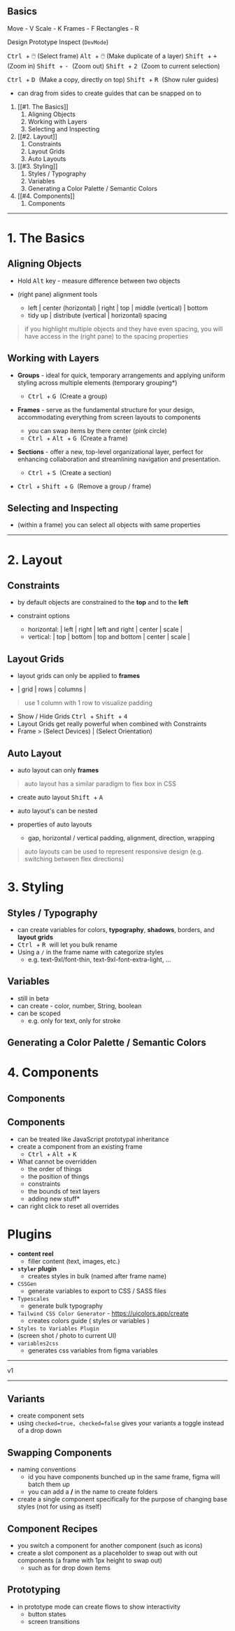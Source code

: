 ## Basics

Move - V
Scale - K
Frames - F
Rectangles - R

Design
Prototype
Inspect (`DevMode`)

<kbd> Ctrl </kbd> + 🖱️ (Select frame)
<kbd> Alt </kbd>  + 🖱️ (Make duplicate of a layer)
<kbd> Shift </kbd> + <kbd> + </kbd> (Zoom in)
<kbd> Shift </kbd> + <kbd> - </kbd> (Zoom out)
<kbd> Shift </kbd> + <kbd> 2 </kbd> (Zoom to current selection)

<kbd> Ctrl </kbd> + <kbd> D </kbd> (Make a copy, directly on top)
<kbd> Shift </kbd> + <kbd> R </kbd> (Show ruler guides)
- can drag from sides to create guides that can be snapped on to

1. [[#1. The Basics]]
	1. Aligning Objects
	2. Working with Layers
	3. Selecting and Inspecting
2. [[#2. Layout]]
	1. Constraints
	2. Layout Grids
	3. Auto Layouts
3. [[#3. Styling]]
	1. Styles / Typography
	2. Variables
	3. Generating a Color Palette / Semantic Colors
4. [[#4. Components]]
	1. Components

---
# 1. The Basics
## Aligning Objects

- Hold <kbd>Alt</kbd> key - measure difference between two objects

- (right pane) alignment tools
	- left | center (horizontal) | right | top | middle (vertical) | bottom
	- tidy up | distribute (vertical | horizontal) spacing

> if you highlight multiple objects and they have even spacing, you will have access in the (right pane) to the spacing properties

## Working with Layers
- **Groups** - ideal for quick, temporary arrangements and applying uniform styling across multiple elements (temporary grouping*)
	- <kbd> Ctrl </kbd> + <kbd> G </kbd> (Create a group)

- **Frames** - serve as the fundamental structure for your design, accommodating everything from screen layouts to components
	- you can swap items by there center (pink circle)
	- <kbd> Ctrl </kbd> + <kbd> Alt </kbd> + <kbd> G </kbd> (Create a frame)

- **Sections** - offer a new, top-level organizational layer, perfect for enhancing collaboration and streamlining navigation and presentation.
	- <kbd> Ctrl </kbd> + <kbd> S </kbd> (Create a section)

- <kbd> Ctrl </kbd> + <kbd> Shift </kbd> + <kbd> G </kbd> (Remove a group / frame)

## Selecting and Inspecting
- (within a frame) you can select all objects with same properties
---
# 2. Layout

## Constraints
- by default objects are constrained to the **top** and to the **left**

- constraint options
	- horizontal: | left | right | left and right | center | scale |
	- vertical: | top | bottom | top and bottom | center | scale |

## Layout Grids
- layout grids can only be applied to **frames**

- | grid | rows | columns |

> use 1 column with 1 row to visualize padding

- Show / Hide Grids <kbd> Ctrl </kbd> + <kbd> Shift </kbd> + <kbd> 4 </kbd> 
- Layout Grids get really powerful when combined with Constraints
- Frame > (Select Devices) | (Select Orientation)

## Auto Layout
- auto layout can only **frames**

> auto layout has a similar paradigm to flex box in CSS
 
- create auto layout <kbd> Shift </kbd> + <kbd> A </kbd>

- auto layout's can be nested

- properties of auto layouts
	- gap, horizontal / vertical padding, alignment, direction, wrapping

> auto layouts can be used to represent responsive design (e.g. switching between flex directions)

# 3. Styling

## Styles / Typography

- can create variables for colors, **typography**, **shadows**, borders, and **layout grids**
- <kbd> Ctrl </kbd> + <kbd> R </kbd> will let you bulk rename
- Using a `/` in the frame name with categorize styles
	- e.g. text-9xl/font-thin, text-9xl-font-extra-light, ...

## Variables
- still in beta
- can create - color, number, String, boolean
- can be scoped
	- e.g. only for text, only for stroke

## Generating a Color Palette / Semantic Colors

# 4. Components

## Components




## Components
- can be treated like JavaScript prototypal inheritance
- create a component from an existing frame
	- <kbd> Ctrl </kbd> + <kbd> Alt </kbd> + <kbd> K </kbd>
- What cannot be overridden
	- the order of things
	- the position of things
	- constraints
	- the bounds of text layers
	- adding new stuff*
- can right click to reset all overrides




# Plugins

- **content reel**
	- filler content (text, images, etc.)
- **`styler` plugin**
	- creates styles in bulk (named after frame name)
- `CSSGen`
	- generate variables to export to CSS / SASS files
- `Typescales`
	- generate bulk typography
- `Tailwind CSS Color Generator` - https://uicolors.app/create 
	- creates colors guide ( styles or variables )
- `Styles to Variables Plugin`
- (screen shot / photo to current UI)
- `variables2css`
	- generates css variables from figma variables

--- 
v1

---



## Variants
- create component sets
- using `checked=true, checked=false` gives your variants a toggle instead of a drop down

## Swapping Components
- naming conventions
	- id you have components bunched up in the same frame, figma will batch them up
	- you can add a **/** in the name to create folders
- create a single component specifically for the purpose of changing base styles (not for using as itself)


## Component Recipes
- you switch a component for another component (such as icons)
- create a slot component as a placeholder to swap out with out components (a frame with 1px height to swap out)
	- such as for drop down items

## Prototyping
- in prototype mode can create flows to show interactivity
	- button states
	- screen transitions